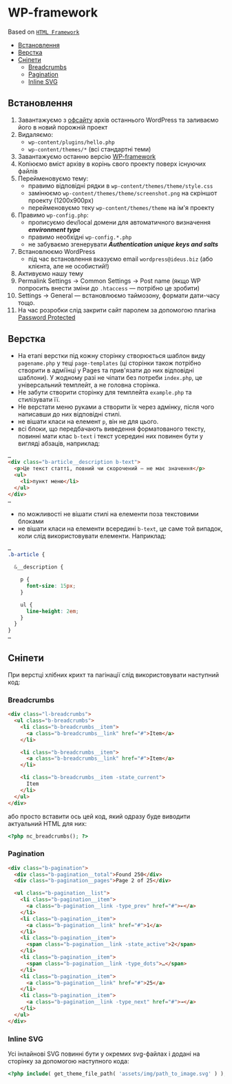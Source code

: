 # WP-framework
Based on [`HTML Framework`](https://github.com/ideus-team/html-framework)

* [Встановлення](#встановлення)
* [Верстка](#верстка)
* [Сніпети](#сніпети)
  * [Breadcrumbs](#breadcrumbs)
  * [Pagination](#pagination)
  * [Inline SVG](#inline-svg)

## Встановлення
1. Завантажуємо з [офсайту](https://wordpress.org/download/) архів останнього WordPress та заливаємо його в новий порожній проект
2. Видаляємо:
   * `wp-content/plugins/hello.php`
   * `wp-content/themes/*` (всі стандартні теми)
3. Завантажуємо останню версію [WP-framework](https://github.com/ideus-team/wp-framework/releases/latest)
4. Копіюємо вміст архіву в корінь свого проекту поверх існуючих файлів
5. Перейменовуємо тему:
   * правимо відповідні рядки в `wp-content/themes/theme/style.css`
   * замінюємо `wp-content/themes/theme/screenshot.png` на скріншот проекту (1200х900px)
   * перейменовуємо теку `wp-content/themes/theme` на ім'я проекту
6. Правимо `wp-config.php`:
   * прописуємо dev/local домени для автоматичного визначення ***environment type***
   * правимо необхідні `wp-config.*.php`
   * не забуваємо згенерувати ***Authentication unique keys and salts***
7. Встановлюємо WordPress
   * під час встановлення вказуємо email `wordpress@ideus.biz` (або клієнта, але не особистий!)
8. Активуємо нашу тему
9. Permalink Settings → Common Settings → Post name (якщо WP попросить внести зміни до `.htaccess` — потрібно це зробити)
10. Settings → General — встановлюємо таймозону, формати дати-часу тощо.
11. На час розробки слід закрити сайт паролем за допомогою плагіна [Password Protected](https://wordpress.org/plugins/password-protected/)

## Верстка
* На етапі верстки під кожну сторінку створюється шаблон виду `pagename.php` у теці `page-templates` (ці сторінки також потрібно створити в адміїнці у Pages та прив'язати до них відповідні шаблони). У жодному разі не чіпати без потреби `index.php`, це універсальний темплейт, а не головна сторінка.
* Не забути створити сторінку для темплейта `example.php` та стилізувати її.
* Не верстати меню руками а створити їх через адмінку, після чого написавши до них відповідні стилі.
* не вішати класи на елемент `p`, він не для цього.
* всі блоки, що передбачають виведення форматованого тексту, повинні мати клас `b-text` і текст усередині них повинен бути у вигляді абзаців, наприклад:
```html
…
<div class="b-article__description b-text">
  <p>Це текст статті, повний чи скорочений — не має значення</p>
  <ul>
    <li>пункт меню</li>
  </ul>
</div>
…
```
* по можливості не вішати стилі на елементи поза текстовими блоками
* не вішати класи на елементи всередині `b-text`, це саме той випадок, коли слід використовувати елементи. Наприклад:
```scss
…
.b-article {

  &__description {

    p {
      font-size: 15px;
    }

    ul {
      line-height: 2em;
    }
  }
}
…
```

## Сніпети
При верстці хлібних крихт та пагінації слід використовувати наступний код:

### Breadcrumbs
```html
<div class="l-breadcrumbs">
  <ul class="b-breadcrumbs">
    <li class="b-breadcrumbs__item">
      <a class="b-breadcrumbs__link" href="#">Item</a>
    </li>

    <li class="b-breadcrumbs__item">
      <a class="b-breadcrumbs__link" href="#">Item</a>
    </li>

    <li class="b-breadcrumbs__item -state_current">
      Item
    </li>
  </ul>
</div>
```
або просто вставити ось цей код, який одразу буде виводити актуальний HTML для них:
```php
<?php nc_breadcrumbs(); ?>
```

### Pagination
```html
<div class="b-pagination">
  <div class="b-pagination__total">Found 250</div>
  <div class="b-pagination__pages">Page 2 of 25</div>

  <ul class="b-pagination__list">
    <li class="b-pagination__item">
      <a class="b-pagination__link -type_prev" href="#">←</a>
    </li>
    <li class="b-pagination__item">
      <a class="b-pagination__link" href="#">1</a>
    </li>
    <li class="b-pagination__item">
      <span class="b-pagination__link -state_active">2</span>
    </li>
    <li class="b-pagination__item">
      <span class="b-pagination__link -type_dots">…</span>
    </li>
    <li class="b-pagination__item">
      <a class="b-pagination__link" href="#">25</a>
    </li>
    <li class="b-pagination__item">
      <a class="b-pagination__link -type_next" href="#">→</a>
    </li>
  </ul>
</div>
```

### Inline SVG
Усі інлайнові SVG повинні бути у окремих svg-файлах і додані на сторінку за допомогою наступного кода:
```php
<?php include( get_theme_file_path( 'assets/img/path_to_image.svg' ) ); ?>
```
